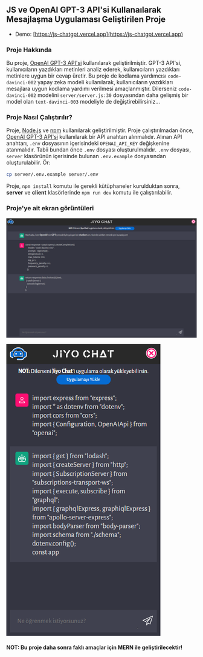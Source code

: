 ## JS ve OpenAI GPT-3 API'si Kullanaılarak Mesajlaşma Uygulaması Geliştirilen Proje

- Demo: [https://js-chatgpt.vercel.app](https://js-chatgpt.vercel.app)

### Proje Hakkında

Bu proje, [OpenAI GPT-3 API'si](https://openai.com/blog/openai-api/) kullanılarak geliştirilmiştir. GPT-3 API'si, kullanıcıların yazdıkları metinleri analiz ederek, kullanıcıların yazdıkları metinlere uygun bir cevap üretir. Bu proje de kodlama yardımcısı `code-davinci-002` yapay zeka modeli kullanılarak, kullanıcıların yazdıkları mesajlara uygun kodlama yardımı verilmesi amaçlanmıştır. Dilerseniz `code-davinci-002` modelini `server/server.js:30` dosyasından daha gelişmiş bir model olan `text-davinci-003` modeliyle de değiştirebilirsiniz...

### Proje Nasıl Çalıştırılır?

Proje, [Node.js](https://nodejs.org/en/) ve [npm](https://www.npmjs.com/) kullanılarak geliştirilmiştir. Proje çalıştırılmadan önce, [OpenAI GPT-3 API'si](https://openai.com/blog/openai-api/) kullanılarak bir API anahtarı alınmalıdır. Alınan API anahtarı, `.env` dosyasının içerisindeki `OPENAI_API_KEY` değişkenine atanmalıdır. Tabii bundan önce `.env` dosyası oluşturulmalıdır. `.env` dosyası, `server` klasörünün içerisinde bulunan `.env.example` dosyasından oluşturulabilir. 
Ör:
```bash
cp server/.env.example server/.env
```

Proje, `npm install` komutu ile gerekli kütüphaneler kurulduktan sonra, **server** ve **client** klasörlerinde `npm run dev` komutu ile çalıştırılabilir.


### Proje'ye ait ekran görüntüleri

![Web](/client/assets/ss/web.png)

![Mobil](/client/assets/ss/mobile.png)

#### **NOT:** Bu proje daha sonra faklı amaçlar için **MERN** ile geliştirilecektir!